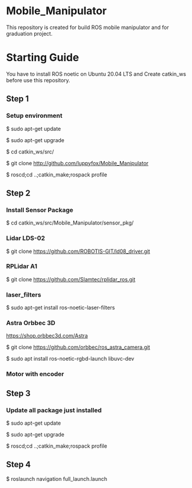 # Mobile_Manipulator
This repository is created for build ROS mobile manipulator and for graduation project.

# Starting Guide
You have to install ROS noetic on Ubuntu 20.04 LTS and Create catkin_ws before use this repository.
## Step 1
### Setup environment
$ sudo apt-get update

$ sudo apt-get upgrade

$ cd catkin_ws/src/

$ git clone http://github.com/luppyfox/Mobile_Manipulator

$ roscd;cd ..;catkin_make;rospack profile

## Step 2
### Install Sensor Package
$ cd catkin_ws/src/Mobile_Manipulator/sensor_pkg/

### Lidar LDS-02
$ git clone https://github.com/ROBOTIS-GIT/ld08_driver.git
### RPLidar A1
$ git clone https://github.com/Slamtec/rplidar_ros.git
### laser_filters
$ sudo apt-get install ros-noetic-laser-filters
### Astra Orbbec 3D
https://shop.orbbec3d.com/Astra

$ git clone https://github.com/orbbec/ros_astra_camera.git

$ sudo apt install ros-noetic-rgbd-launch libuvc-dev
### Motor with encoder

## Step 3
### Update all package just installed
$ sudo apt-get update

$ sudo apt-get upgrade

$ roscd;cd ..;catkin_make;rospack profile

## Step 4
$ roslaunch navigation full_launch.launch
